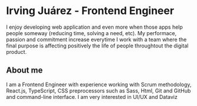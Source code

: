 # Irving Juárez - Frontend Engineer
I enjoy developing web application and even more when those apps help people someway (reducing time, solving a need, etc). My performace, passion and commitment increase everytime I work with a team where the final purpose is affecting positively the life of people throughtout the digital product.

## About me
I am a Frontend Engineer with experience working with Scrum methodology, React.js, TypeScript, CSS preprocessors such as Sass, Html, Git and GitHub and command-line interface. I am very interested in UI/UX and Dataviz
